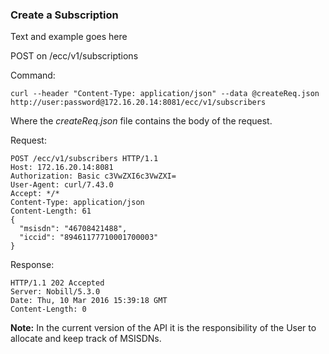 ### Create a Subscription

Text and example goes here

POST on /ecc/v1/subscriptions

Command:
```
curl --header "Content-Type: application/json" --data @createReq.json http://user:password@172.16.20.14:8081/ecc/v1/subscribers
```
Where the _createReq.json_ file contains the body of the request.

Request:
```
POST /ecc/v1/subscribers HTTP/1.1
Host: 172.16.20.14:8081
Authorization: Basic c3VwZXI6c3VwZXI=
User-Agent: curl/7.43.0
Accept: */*
Content-Type: application/json
Content-Length: 61
{
  "msisdn": "46708421488",
  "iccid": "89461177710001700003"
}
```

Response:
```
HTTP/1.1 202 Accepted
Server: Nobill/5.3.0
Date: Thu, 10 Mar 2016 15:39:18 GMT
Content-Length: 0
```

__Note:__ In the current version of the API it is the responsibility of the User to allocate and keep track of MSISDNs. 